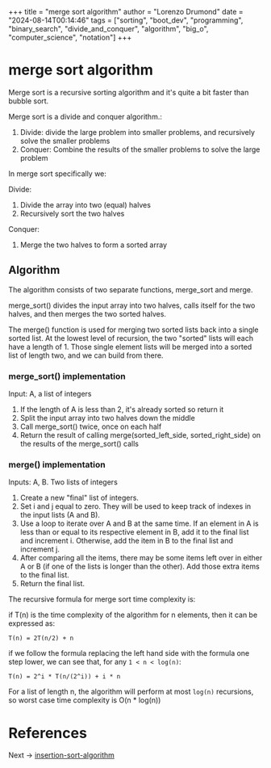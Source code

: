 +++
title = "merge sort algorithm"
author = "Lorenzo Drumond"
date = "2024-08-14T00:14:46"
tags = ["sorting",  "boot_dev",  "programming",  "binary_search",  "divide_and_conquer",  "algorithm",  "big_o",  "computer_science",  "notation"]
+++


# merge sort algorithm

Merge sort is a recursive sorting algorithm and it's quite a bit faster than bubble sort.

Merge sort is a divide and conquer algorithm.:

1. Divide: divide the large problem into smaller problems, and recursively solve the smaller problems
2. Conquer: Combine the results of the smaller problems to solve the large problem

In merge sort specifically we:

Divide:
1. Divide the array into two (equal) halves
2. Recursively sort the two halves

Conquer:
1. Merge the two halves to form a sorted array

## Algorithm

The algorithm consists of two separate functions, merge_sort and merge.

merge_sort() divides the input array into two halves, calls itself for the two halves, and then merges the two sorted halves.

The merge() function is used for merging two sorted lists back into a single sorted list. At the lowest level of recursion, the two "sorted" lists will each have a length of 1. Those single element lists will be merged into a sorted list of length two, and we can build from there.

### merge_sort() implementation

Input: A, a list of integers

1. If the length of A is less than 2, it's already sorted so return it
2. Split the input array into two halves down the middle
3. Call merge_sort() twice, once on each half
4. Return the result of calling merge(sorted_left_side, sorted_right_side) on the results of the merge_sort() calls

### merge() implementation

Inputs: A, B. Two lists of integers

1. Create a new "final" list of integers.
2. Set i and j equal to zero. They will be used to keep track of indexes in the input lists (A and B).
3. Use a loop to iterate over A and B at the same time. If an element in A is less than or equal to its respective element in B, add it to the final list and increment i. Otherwise, add the item in B to the final list and increment j.
4. After comparing all the items, there may be some items left over in either A or B (if one of the lists is longer than the other). Add those extra items to the final list.
5. Return the final list.


The recursive formula for merge sort time complexity is:

if T(n) is the time complexity of the algorithm for n elements, then it can be expressed as:

```
T(n) = 2T(n/2) + n
```

if we follow the formula replacing the left hand side with the formula one step lower, we can see that, for any `1 < n < log(n)`:

```
T(n) = 2^i * T(n/(2^i)) + i * n
```

For a list of length n, the algorithm will perform at most `log(n)` recursions, so worst case time complexity is O(n * log(n))

# References

Next -> [insertion-sort-algorithm](/wiki/insertion-sort-algorithm/)
